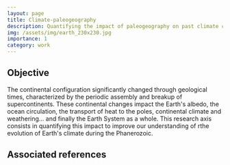 ```yaml
---
layout: page
title: Climate-paleogeography
description: Quantifying the impact of paleogeography on past climate changes.
img: /assets/img/earth_230x230.jpg
importance: 1
category: work
---
```


<h2>Objective</h2>

The continental configuration significantly changed through geological times, characterized by the periodic assembly and breakup of supercontinents. These continental changes impact the Earth's albedo, the ocean circulation, the transport of heat to the poles, continental climate and weathering... and finally the Earth System as a whole. This research axis consists in quantifying this impact to improve our understanding of rthe evolution of Earth's climate during the Phanerozoic.

<h2>Associated references</h2>

